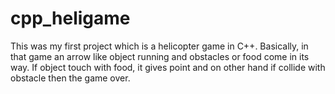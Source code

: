 # cpp_heligame
This was my first project which is a helicopter game in C++. Basically, in that game an arrow like object running and obstacles or food come in its way. If object touch with food, it gives point and on other hand if collide with obstacle then the game over.
